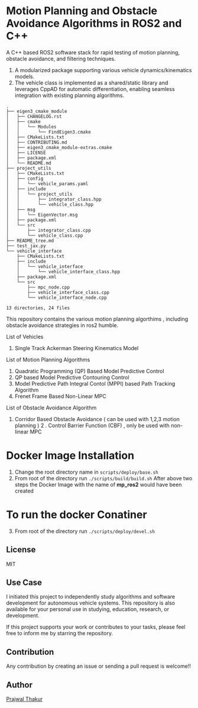 # Motion Planning and Obstacle Avoidance Algorithms in ROS2 and C++
A C++ based ROS2 software stack for rapid testing of motion planning, obstacle avoidance, and filtering techniques.
1. A modularized package supporting various vehicle dynamics/kinematics models. 
2. The vehicle class is implemented as a shared/static library and leverages CppAD for automatic differentiation, enabling seamless integration with existing planning algorithms.

```
.
├── eigen3_cmake_module
│   ├── CHANGELOG.rst
│   ├── cmake
│   │   └── Modules
│   │       └── FindEigen3.cmake
│   ├── CMakeLists.txt
│   ├── CONTRIBUTING.md
│   ├── eigen3_cmake_module-extras.cmake
│   ├── LICENSE
│   ├── package.xml
│   └── README.md
├── project_utils
│   ├── CMakeLists.txt
│   ├── config
│   │   └── vehicle_params.yaml
│   ├── include
│   │   └── project_utils
│   │       ├── integrator_class.hpp
│   │       └── vehicle_class.hpp
│   ├── msg
│   │   └── EigenVector.msg
│   ├── package.xml
│   └── src
│       ├── integrator_class.cpp
│       └── vehicle_class.cpp
├── README_tree.md
├── test_jax.py
└── vehicle_interface
    ├── CMakeLists.txt
    ├── include
    │   └── vehicle_interface
    │       └── vehicle_interface_class.hpp
    ├── package.xml
    └── src
        ├── mpc_node.cpp
        ├── vehicle_interface_class.cpp
        └── vehicle_interface_node.cpp

13 directories, 24 files
```


This repository contains the various motion planning algorthims , including obstacle avoidance strategies in ros2 humble.

List of Vehicles
1. Single Track Ackerman Steering Kinematics Model


List of Motion Planning Algorithms

1. Quadratic Programming (QP) Based Model Predictive Control
2. QP based Model Predictive Contouring Control
3. Model Predictive Path Integral Contol (MPPI) based Path Tracking Algorithm
4. Frenet Frame Based Non-Linear MPC 

List of Obstacle Avoidance Algorithm
1. Corridor Based Obstacle Avoidance ( can be used with 1,2,3 motion planning )
2 . Control Barrier Function (CBF) , only be used with non-linear MPC 

# Docker Image Installation 
1. Change the root directory name in `scripts/deploy/base.sh` 
2. From root of the directory  run  `./scripts/build/build.sh`
After above two steps the Docker Image with the name of **mp_ros2** would have been created

# To run the docker Conatiner

3. From root of the directory run `./scripts/deploy/devel.sh`


## License
MIT  


## Use Case
I initiated this project to independently study algorithms and software development for autonomous vehicle systems. This repository is also available for your personal use in studying, education, research, or development.

If this project supports your work or contributes to your tasks, please feel free to inform me by starring the repository.


## Contribution
Any contribution by creating an issue or sending a pull request is welcome!! 
<!-- Please check [this document about how to contribute](/HOWTOCONTRIBUTE.md).   -->


## Author
[Prajwal Thakur](https://github.com/prajwalthakur) 